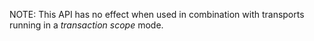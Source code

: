 NOTE: This API has no effect when used in combination with transports running in a *transaction scope* mode.
